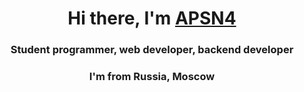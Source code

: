 <h1 align="center">Hi there, I'm <a href="https://github.com/APSN4" target="_blank">APSN4</a> 
<h3 align="center">Student programmer, web developer, backend developer</h3>
<h3 align="center">I'm from Russia, Moscow</h3>
